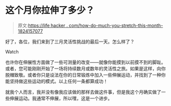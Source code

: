 # 这个月你拉伸了多少？

> 原文:[https://life hacker . com/how-do-much-you-stretch-this-month-1824157077](https://lifehacker.com/how-much-did-you-stretch-this-month-1824157077)

好了，各位，我们来到了三月灵活性挑战的最后一天。怎么样了？

Watch

也许你在伸展性方面做了一些可测量的改变——就像你能摸到以前摸不到的脚趾。或者，您可能刚刚开始了一场将持续数月或数年的灵活性之旅。如果是这样，向你脱帽致敬。或者你只是设法在你的日常锻炼中加入一些伸展运动，并找到了一种你能坚持做这些运动的模式。以上任何一条都算成功！

就我个人而言，我并没有像我应该做的那样去做这件事，但是我这个月确实做了一些伸展运动。我通常不伸展，所以嘿，这是一个进步。